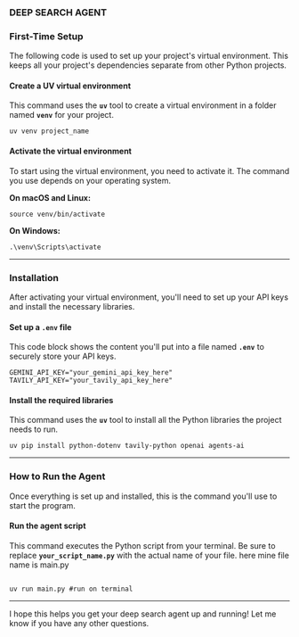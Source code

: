 ### **DEEP SEARCH AGENT**


### **First-Time Setup**

The following code is used to set up your project's virtual environment. This keeps all your project's dependencies separate from other Python projects.

#### Create a UV virtual environment

This command uses the **`uv`** tool to create a virtual environment in a folder named **`venv`** for your project.

```
uv venv project_name
```

#### Activate the virtual environment

To start using the virtual environment, you need to activate it. The command you use depends on your operating system.

**On macOS and Linux:**

```
source venv/bin/activate
```

**On Windows:**

```
.\venv\Scripts\activate
```

-----

### **Installation**

After activating your virtual environment, you'll need to set up your API keys and install the necessary libraries.

#### Set up a `.env` file

This code block shows the content you'll put into a file named **`.env`** to securely store your API keys.

```
GEMINI_API_KEY="your_gemini_api_key_here"
TAVILY_API_KEY="your_tavily_api_key_here"
```

#### Install the required libraries

This command uses the **`uv`** tool to install all the Python libraries the project needs to run.

```
uv pip install python-dotenv tavily-python openai agents-ai
```

-----

### **How to Run the Agent**

Once everything is set up and installed, this is the command you'll use to start the program.

#### Run the agent script

This command executes the Python script from your terminal. Be sure to replace **`your_script_name.py`** with the actual name of your file.
here mine file name is main.py
```

uv run main.py #run on terminal
```

-----


I hope this helps you get your deep search agent up and running\! Let me know if you have any other questions.
